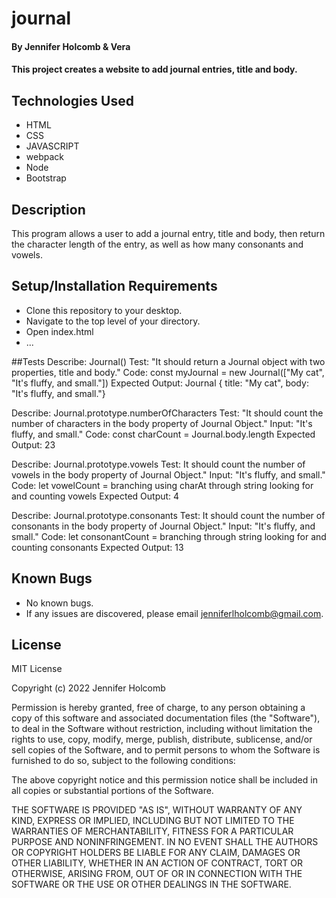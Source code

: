 # journal

#### By Jennifer Holcomb & Vera 

#### This project creates a website to add journal entries, title and body.

## Technologies Used

* HTML
* CSS
* JAVASCRIPT
* webpack
* Node
* Bootstrap

## Description

This program allows a user to add a journal entry, title and body, then return the character length of the entry, as well as how many consonants and vowels.

## Setup/Installation Requirements

* Clone this repository to your desktop.
* Navigate to the top level of your directory.
* Open index.html
* ...

##Tests
Describe: Journal()
Test: "It should return a Journal object with two properties, title and body."
Code: const myJournal = new Journal(["My cat", "It's fluffy, and small."])
Expected Output: Journal { title: "My cat", body: "It's fluffy, and small."}

Describe: Journal.prototype.numberOfCharacters
Test: "It should count the number of characters in the body property of Journal Object."
Input: "It's fluffy, and small."
Code: const charCount = Journal.body.length
Expected Output: 23

Describe: Journal.prototype.vowels
Test: It should count the number of vowels in the body property of Journal Object."
Input: "It's fluffy, and small."
Code: let vowelCount = branching using charAt through string looking for and counting vowels
Expected Output: 4

Describe: Journal.prototype.consonants
Test: It should count the number of consonants in the body property of Journal Object."
Input: "It's fluffy, and small."
Code: let consonantCount = branching through string looking for and counting consonants
Expected Output: 13

## Known Bugs
* No known bugs.
* If any issues are discovered, please email jenniferlholcomb@gmail.com.

## License

MIT License

Copyright (c) 2022 Jennifer Holcomb

Permission is hereby granted, free of charge, to any person obtaining a copy
of this software and associated documentation files (the "Software"), to deal
in the Software without restriction, including without limitation the rights
to use, copy, modify, merge, publish, distribute, sublicense, and/or sell
copies of the Software, and to permit persons to whom the Software is
furnished to do so, subject to the following conditions:

The above copyright notice and this permission notice shall be included in all
copies or substantial portions of the Software.

THE SOFTWARE IS PROVIDED "AS IS", WITHOUT WARRANTY OF ANY KIND, EXPRESS OR
IMPLIED, INCLUDING BUT NOT LIMITED TO THE WARRANTIES OF MERCHANTABILITY,
FITNESS FOR A PARTICULAR PURPOSE AND NONINFRINGEMENT. IN NO EVENT SHALL THE
AUTHORS OR COPYRIGHT HOLDERS BE LIABLE FOR ANY CLAIM, DAMAGES OR OTHER
LIABILITY, WHETHER IN AN ACTION OF CONTRACT, TORT OR OTHERWISE, ARISING FROM,
OUT OF OR IN CONNECTION WITH THE SOFTWARE OR THE USE OR OTHER DEALINGS IN THE
SOFTWARE.